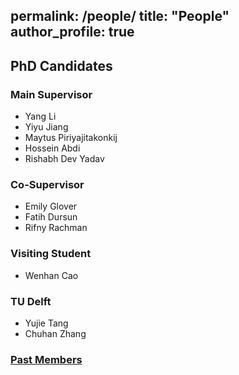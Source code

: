 permalink: /people/
title: "People"
author_profile: true
---
## PhD Candidates

### Main Supervisor
- Yang Li
- Yiyu Jiang
- Maytus Piriyajitakonkij
- Hossein Abdi
- Rishabh Dev Yadav

### Co-Supervisor
- Emily Glover
- Fatih Dursun
- Rifny Rachman

### Visiting Student
- Wenhan Cao

### TU Delft
- Yujie Tang
- Chuhan Zhang


### [Past Members](https://panweihit.github.io/people/past)


